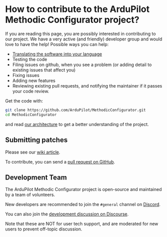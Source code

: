 # How to contribute to the ArduPilot Methodic Configurator project?
<!--
SPDX-FileCopyrightText: 2024 Amilcar do Carmo Lucas <amilcar.lucas@iav.de>

SPDX-License-Identifier: GPL-3.0-or-later
-->

<!-- markdownlint-disable MD025 -->

If you are reading this page, you are possibly interested in contributing to our project.
We have a very active (and friendly) developer group and would love to have the help!
Possible ways you can help:

* [Translating the software into your language](https://ardupilot.github.io/MethodicConfigurator/ARCHITECTURE.html#adding-a-translation)
* Testing the code
* Filing issues on github, when you see a problem (or adding detail to existing issues that affect you)
* Fixing issues
* Adding new features
* Reviewing existing pull requests, and notifying the maintainer if it passes your code review.

Get the code with:

```bash
git clone https://github.com/ArduPilot/MethodicConfigurator.git
cd MethodicConfigurator
```

and read [our architecture](https://ardupilot.github.io/MethodicConfigurator/ARCHITECTURE.html) to get a better understanding of the project.

## Submitting patches

Please see our [wiki article](https://ardupilot.org/dev/docs/submitting-patches-back-to-master.html).

To contribute, you can send a [pull request on GitHub](https://github.com/ArduPilot/MethodicConfigurator/pulls).

## Development Team

The ArduPilot Methodic Configurator project is open-source and maintained by a team of volunteers.

New developers are recommended to join the `#general` channel on
[Discord](https://ardupilot.org/discord).

You can also join the
[development discussion on Discourse](https://discuss.ardupilot.org/c/development-team).

Note that these are NOT for user tech support, and are moderated
for new users to prevent off-topic discussion.
